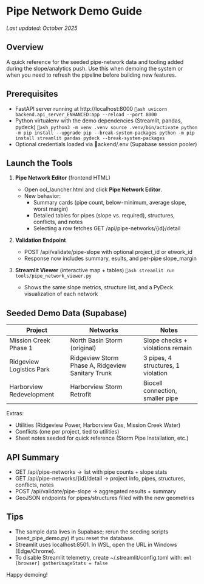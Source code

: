 # Pipe Network Demo Guide

_Last updated: October 2025_

## Overview
A quick reference for the seeded pipe-network data and tooling added during the slope/analytics push. Use this when demoing the system or when you need to refresh the pipeline before building new features.

## Prerequisites
- FastAPI server running at http://localhost:8000
  `ash
  uvicorn backend.api_server_ENHANCED:app --reload --port 8000
  `
- Python virtualenv with the demo dependencies (Streamlit, pandas, pydeck)
  `ash
  python3 -m venv .venv
  source .venv/bin/activate
  python -m pip install --upgrade pip --break-system-packages
  python -m pip install streamlit pandas pydeck --break-system-packages
  `
- Optional credentials loaded via ackend/.env (Supabase session pooler)

## Launch the Tools
1. **Pipe Network Editor** (frontend HTML)
   - Open 	ool_launcher.html and click **Pipe Network Editor**.
   - New behavior:
     - Summary cards (pipe count, below-minimum, average slope, worst margin)
     - Detailed tables for pipes (slope vs. required), structures, conflicts, and notes
     - Selecting a row fetches GET /api/pipe-networks/{id}/detail

2. **Validation Endpoint**
   - POST /api/validate/pipe-slope with optional project_id or 
etwork_id
   - Response now includes summary, esults, and per-pipe slope_margin

3. **Streamlit Viewer** (interactive map + tables)
   `ash
   streamlit run tools/pipe_network_viewer.py
   `
   - Shows the same slope metrics, structure list, and a PyDeck visualization of each network

## Seeded Demo Data (Supabase)
| Project | Networks | Notes |
|---------|----------|-------|
| Mission Creek Phase 1 | North Basin Storm (original) | Slope checks + violations remain |
| Ridgeview Logistics Park | Ridgeview Storm Phase A, Ridgeview Sanitary Trunk | 3 pipes, 4 structures, 1 violation |
| Harborview Redevelopment | Harborview Storm Retrofit | Biocell connection, smaller pipe |

Extras:
- Utilities (Ridgeview Power, Harborview Gas, Mission Creek Water)
- Conflicts (one per project, tied to utilities)
- Sheet notes seeded for quick reference (Storm Pipe Installation, etc.)

## API Summary
- GET /api/pipe-networks → list with pipe counts + slope stats
- GET /api/pipe-networks/{id}/detail → project info, pipes, structures, conflicts, notes
- POST /api/validate/pipe-slope → aggregated results + summary
- GeoJSON endpoints for pipes/structures filled with the new geometries

## Tips
- The sample data lives in Supabase; rerun the seeding scripts (seed_pipe_demo.py) if you reset the database.
- Streamlit uses localhost:8501. In WSL, open the URL in Windows (Edge/Chrome).
- To disable Streamlit telemetry, create ~/.streamlit/config.toml with:
  `	oml
  [browser]
  gatherUsageStats = false
  `

Happy demoing!
